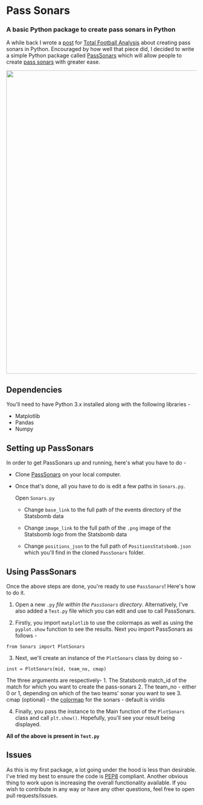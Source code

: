 # Pass Sonars
### A basic Python package to create pass sonars in Python

A while back I wrote a [post](https://totalfootballanalysis.com/data-analysis/data-analysis-france-south-korea-tactical-analysis-statistics) for [Total Football Analysis](https://totalfootballanalysis.com) about creating pass sonars in Python. Encouraged by how well that piece did, I decided to write a simple Python package called [PassSonars](https://github.com/AbhishekSharma99/PassSonars) which will allow people to create [pass sonars](https://twitter.com/etmckinley/status/1046389278153068545?lang=en) with greater ease. 

<img src="https://github.com/AbhishekSharma99/Statsbomb-Data/blob/master/gggg.PNG" width="800" />


## Dependencies

You'll need to have Python 3.x installed along with the following libraries - 

- Matplotlib
- Pandas
- Numpy

## Setting up PassSonars

In order to get PassSonars up and running, here's what you have to do -

* Clone [PassSonars](https://github.com/AbhishekSharma99/PassSonars) on your local computer. 

* Once that's done, all you have to do is edit a few paths in `Sonars.py`.

  Open `Sonars.py`
  
    * Change `base_link` to the full path of the events directory of the Statsbomb data

    * Change `image_link` to the full path of the  `.png` image of the Statsbomb logo from the Statsbomb data

    * Change `positions_json` to the full path of `PositionsStatsbomb.json` which you'll find in the cloned `PassSonars` folder. 

## Using PassSonars

Once the above steps are done, you're ready to use `PassSonars`! Here's how to do it.


1. Open a new `.py` *file within the `PassSonars` directory*. Alternatively, I've also added a `Test.py` file which you can edit and use to call PassSonars. 

2. Firstly, you import `matplotlib` to use the colormaps as well as using the `pyplot.show` function to see the results. 
Next you import PassSonars as follows - 
```
from Sonars import PlotSonars
```

3. Next, we'll create an instance of the `PlotSonars` class by doing so - 
```
inst = PlotSonars(mid, team_no, cmap)
```

  The three arguments are respectively-
    1. The Statsbomb match_id of the match for which you want to create the pass-sonars
    2. The team_no - either 0 or 1, depending on which of the two teams' sonar you want to see
    3. cmap (optional) - the [colormap](https://matplotlib.org/3.1.0/tutorials/colors/colormaps.html) for the sonars - default is viridis

4. Finally, you pass the instance to the Main function of the `PlotSonars` class and call `plt.show()`. Hopefully, you'll see your result being displayed. 

**All of the above is present in `Test.py`**

## Issues

As this is my first package, a lot going under the hood is less than desirable. I've tried my best to ensure the code is [PEP8](https://www.python.org/dev/peps/pep-0008) compliant. Another obvious thing to work upon is increasing the overall functionality available. If you wish to contribute in any way or have any other questions, feel free to open pull requests/issues. 
